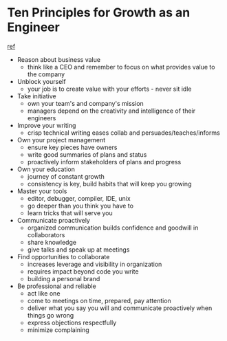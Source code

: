 # Ten Principles for Growth as an Engineer
[ref](https://medium.com/@daniel.heller/ten-principles-for-growth-69015e08c35b)

* Reason about business value
  * think like a CEO and remember to focus on what provides value to the company
* Unblock yourself
  * your job is to create value with your efforts - never sit idle
* Take initiative
  * own your team's and company's mission
  * managers depend on the creativity and intelligence of their engineers
* Improve your writing
  * crisp technical writing eases collab and persuades/teaches/informs
* Own your project management
  * ensure key pieces have owners
  * write good summaries of plans and status
  * proactively inform stakeholders of plans and progress
* Own your education
  * journey of constant growth
  * consistency is key, build habits that will keep you growing
* Master your tools
  * editor, debugger, compiler, IDE, unix
  * go deeper than you think you have to
  * learn tricks that will serve you
* Communicate proactively
  * organized communication builds confidence and goodwill in collaborators
  * share knowledge
  * give talks and speak up at meetings
* Find opportunities to collaborate
  * increases leverage and visibility in organization
  * requires impact beyond code you write
  * building a personal brand
* Be professional and reliable
  * act like one
  * come to meetings on time, prepared, pay attention
  * deliver what you say you will and communicate proactively when things go wrong
  * express objections respectfully
  * minimize complaining